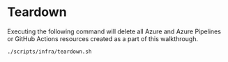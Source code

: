 # Teardown

Executing the following command will delete all Azure and Azure Pipelines or GitHub Actions resources created as a part of this walkthrough.

```bash
./scripts/infra/teardown.sh
```
